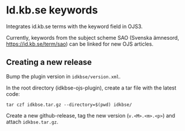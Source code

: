 # Id.kb.se keywords
Integrates id.kb.se terms with the keyword field in OJS3.

Currently, keywords from the subject scheme SAO (Svenska ämnesord, https://id.kb.se/term/sao) can be linked for new OJS articles.

Creating a new release
----------------------
Bump the plugin version in `idkbse/version.xml`.

In the root directory (idkbse-ojs-plugin), create a tar file with the latest code:
```
tar czf idkbse.tar.gz --directory=$(pwd) idkbse/
```
Create a new github-release, tag the new version (`v.<M>.<m>.<p>`) and attach `idkbse.tar.gz`. 
